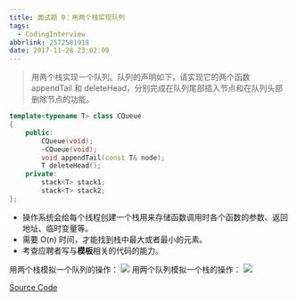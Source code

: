 ```yaml
---
title: 面试题 9：用两个栈实现队列
tags:
  - CodingInterview
abbrlink: 2572581918
date: 2017-11-28 23:02:09
---
```

> 用两个栈实现一个队列。队列的声明如下，请实现它的两个函数 appendTail 和 deleteHead，分别完成在队列尾部插入节点和在队列头部删除节点的功能。

```cpp
template<typename T> class CQueue 
{
    public:
        CQueue(void);
        ~CQueue(void);
        void appendTail(const T& node);
        T deleteHead();
    private:
        stack<T> stack1;
        stack<T> stack2;
};
```
* 操作系统会给每个线程创建一个栈用来存储函数调用时各个函数的参数、返回地址、临时变量等。
* 需要 O(n) 时间，才能找到栈中最大或者最小的元素。
* 考查应聘者写与**模板**相关的代码的能力。

<!--more-->
用两个栈模拟一个队列的操作：
![](https://raw.githubusercontent.com/necusjz/p/master/CodingInterview/09_1.jpeg)
用两个队列模拟一个栈的操作：
![](https://raw.githubusercontent.com/necusjz/p/master/CodingInterview/09_2.jpeg)

[Source Code](https://gist.githubusercontent.com/necusjz/8541b926e44be4fbe2598d844e70c1ad/raw/1cfa29845cbbcff19ea6ea0bee4e3a95fac116d7/09_QueueWithTwoStacks.cpp)
